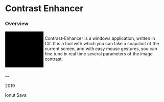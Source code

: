# Contrast Enhancer

### **Overview**

<div style="display: grid; align-items: left; grid-template-columns: 1fr 3fr; column-gap: 5px;">

<img alt="App icon" src="docs/bbs.png" style="width: 220px;">

Contrast-Enhancer is a windows application, written in C#. It is a tool with which you can take a snapshot of the current screen, and with easy mouse gestures, you can fine tune in real time several parameters of the image contrast.

</div>

--

2019

Ionut Sava
